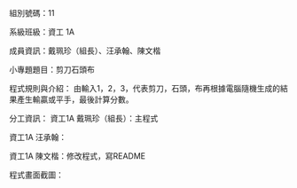 組別號碼：11

系級班級：資工 1A 

成員資訊：戴珮珍（組長）、汪承翰、陳文楷

小專題題目：剪刀石頭布

程式規則與介紹：
由輸入1，2，3，代表剪刀，石頭，布再根據電腦隨機生成的結果產生輸贏或平手，最後計算分數。



分工資訊：
資工1A 戴珮珍（組長）：主程式

資工1A 汪承翰：

資工1A 陳文楷：修改程式，寫README

程式畫面截圖：
